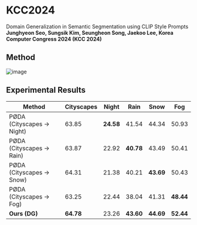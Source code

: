 # KCC2024
Domain Generalization in Semantic Segmentation using CLIP Style Prompts   
**Junghyeon Seo, Sungsik Kim, Seungheon Song, Jaekoo Lee, Korea Computer Congress 2024 (KCC 2024)**  

## Method  
![image](https://github.com/junghyeon0427/KCC2024/assets/77001598/e47575dd-9369-42ec-86bf-45c79f68397c)

## Experimental Results
| Method                          | Cityscapes | Night  | Rain   | Snow   | Fog    |
|---------------------------------|------------|--------|--------|--------|--------|
| PØDA (Cityscapes → Night)       | 63.85      | **24.58** | 41.54 | 44.34 | 50.93  |
| PØDA (Cityscapes → Rain)        | 63.87      | 22.92  | **40.78** | 43.49 | 50.41  |
| PØDA (Cityscapes → Snow)        | 64.31      | 21.38  | 40.21  | **43.69** | 50.43  |
| PØDA (Cityscapes → Fog)         | 63.25      | 22.44  | 38.04  | 41.31  | **48.44** |
| **Ours (DG)**                   | **64.78**  | 23.26  | **43.60** | **44.69** | **52.44** |
